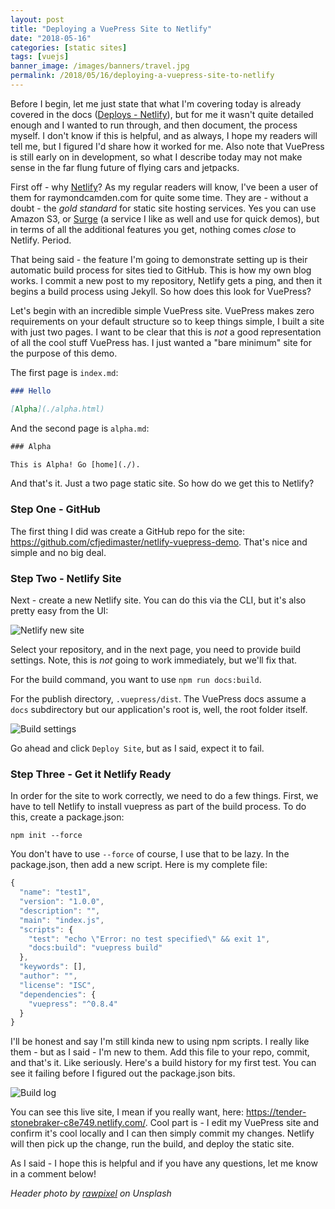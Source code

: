 ```yaml
---
layout: post
title: "Deploying a VuePress Site to Netlify"
date: "2018-05-16"
categories: [static sites]
tags: [vuejs]
banner_image: /images/banners/travel.jpg
permalink: /2018/05/16/deploying-a-vuepress-site-to-netlify
---
```


Before I begin, let me just state that what I'm covering today is already covered in the docs ([Deploys - Netlify](https://vuepress.vuejs.org/guide/deploy.html#netlify)), but for me it wasn't quite detailed enough and I wanted to run through, and then document, the process myself. I don't know if this is helpful, and as always, I hope my readers will tell me, but I figured I'd share how it worked for me. Also note that VuePress is still early on in development, so what I describe today may not make sense in the far flung future of flying cars and jetpacks.

First off - why [Netlify](https://netlify.com)? As my regular readers will know, I've been a user of them for raymondcamden.com for quite some time. They are - without a doubt - the *gold standard* for static site hosting services. Yes you can use Amazon S3, or [Surge](http://surge.sh/) (a service I like as well and use for quick demos), but in terms of all the additional features you get, nothing comes *close* to Netlify. Period.  

That being said - the feature I'm going to demonstrate setting up is their automatic build process for sites tied to GitHub. This is how my own blog works. I commit a new post to my repository, Netlify gets a ping, and then it begins a build process using Jekyll. So how does this look for VuePress?

Let's begin with an incredible simple VuePress site. VuePress makes zero requirements on your default structure so to keep things simple, I built a site with just two pages. I want to be clear that this is *not* a good representation of all the cool stuff VuePress has. I just wanted a "bare minimum" site for the purpose of this demo.

The first page is `index.md`:

```markdown
### Hello

[Alpha](./alpha.html)
```

And the second page is `alpha.md`:

```html
### Alpha

This is Alpha! Go [home](./).
```

And that's it. Just a two page static site. So how do we get this to Netlify?

### Step One - GitHub

The first thing I did was create a GitHub repo for the site: https://github.com/cfjedimaster/netlify-vuepress-demo. That's nice and simple and no big deal.

### Step Two - Netlify Site

Next - create a new Netlify site. You can do this via the CLI, but it's also pretty easy from the UI:

![Netlify new site](https://static.raymondcamden.com/images/2018/05/vpn1.jpg)

Select your repository, and in the next page, you need to provide build settings. Note, this is *not* going to work immediately, but we'll fix that.

For the build command, you want to use `npm run docs:build`.

For the publish directory, `.vuepress/dist`. The VuePress docs assume a `docs` subdirectory but our application's root is, well, the root folder itself. 

![Build settings](https://static.raymondcamden.com/images/2018/05/vpn2.jpg)

Go ahead and click `Deploy Site`, but as I said, expect it to fail.

### Step Three - Get it Netlify Ready

In order for the site to work correctly, we need to do a few things. First, we have to tell Netlify to install vuepress as part of the build process. To do this, create a package.json:

	npm init --force

You don't have to use `--force` of course, I use that to be lazy. In the package.json, then add a new script. Here is my complete file:

```js
{
  "name": "test1",
  "version": "1.0.0",
  "description": "",
  "main": "index.js",
  "scripts": {
    "test": "echo \"Error: no test specified\" && exit 1",
    "docs:build": "vuepress build"
  },
  "keywords": [],
  "author": "",
  "license": "ISC",
  "dependencies": {
    "vuepress": "^0.8.4"
  }
}
```

I'll be honest and say I'm still kinda new to using npm scripts. I really like them - but as I said - I'm new to them. Add this file to your repo, commit, and that's it. Like seriously. Here's a build history for my first test. You can see it failing before I figured out the package.json bits. 

![Build log](https://static.raymondcamden.com/images/2018/05/vpn3.jpg)

You can see this live site, I mean if you really want, here: https://tender-stonebraker-c8e749.netlify.com/. Cool part is - I edit my VuePress site and confirm it's cool locally and I can then simply commit my changes. Netlify will then pick up the change, run the build, and deploy the static site.

As I said - I hope this is helpful and if you have any questions, let me know in a comment below!

<i>Header photo by <a href="https://unsplash.com/photos/mcZCoMp92dU?utm_source=unsplash&utm_medium=referral&utm_content=creditCopyText">rawpixel</a> on Unsplash</i>